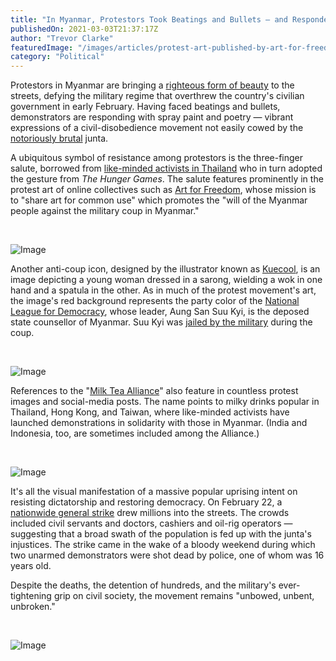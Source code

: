 ```yaml
---
title: "In Myanmar, Protestors Took Beatings and Bullets — and Responded with Paint and Poetry"
publishedOn: 2021-03-03T21:37:17Z
author: "Trevor Clarke"
featuredImage: "/images/articles/protest-art-published-by-art-for-freedom-600x600.jpg"
category: "Political"
---
```


Protestors in Myanmar are bringing a [righteous form of beauty](https://www.nytimes.com/2021/02/17/world/asia/myanmar-coup-protest-art.html) to the streets, defying the military regime that overthrew the country's civilian government in early February. Having faced beatings and bullets, demonstrators are responding with spray paint and poetry — vibrant expressions of a civil-disobedience movement not easily cowed by the [notoriously brutal](https://www.bbc.com/news/world-asia-56228357) junta.

A ubiquitous symbol of resistance among protestors is the three-finger salute, borrowed from [like-minded activists in Thailand](https://www.nytimes.com/2014/06/03/world/asia/thai-protesters-flash-hunger-games-salute-to-register-quiet-dissent.html) who in turn adopted the gesture from *The Hunger Games*. The salute features prominently in the protest art of online collectives such as [Art for Freedom](https://www.artforfreedommm.com/), whose mission is to "share art for common use" which promotes the "will of the Myanmar people against the military coup in Myanmar."

‍

![Image](/images/articles/protest-art-published-by-art-for-freedom-600x600.jpg)‍

Another anti-coup icon, designed by the illustrator known as [Kuecool](https://twitter.com/thekuecoolkid), is an image depicting a young woman dressed in a sarong, wielding a wok in one hand and a spatula in the other. As in much of the protest movement's art, the image's red background represents the party color of the [National League for Democracy](https://nld-official.org/en/), whose leader, Aung San Suu Kyi, is the deposed state counsellor of Myanmar. Suu Kyi was [jailed by the military](https://www.nytimes.com/2021/02/04/world/asia/myanmar-coup.html) during the coup.

‍

![Image](/images/articles/the-face-of-myanmar-resistance-as-imagined-by-kuecool-600x600.jpg)‍

References to the "[Milk Tea Alliance](https://www.reuters.com/article/us-myanmar-protests-asia-idUSKCN2AS0HP)" also feature in countless protest images and social-media posts. The name points to milky drinks popular in Thailand, Hong Kong, and Taiwan, where like-minded activists have launched demonstrations in solidarity with those in Myanmar. (India and Indonesia, too, are sometimes included among the Alliance.)

‍

![Image](/images/articles/protest-art-2-by-art-for-freedom-600x833.jpg)‍

It's all the visual manifestation of a massive popular uprising intent on resisting dictatorship and restoring democracy. On February 22, a [nationwide general strike](https://www.nytimes.com/2021/02/22/world/asia/myanmar-general-strike.html) drew millions into the streets. The crowds included civil servants and doctors, cashiers and oil-rig operators — suggesting that a broad swath of the population is fed up with the junta's injustices. The strike came in the wake of a bloody weekend during which two unarmed demonstrators were shot dead by police, one of whom was 16 years old. 

Despite the deaths, the detention of hundreds, and the military's ever-tightening grip on civil society, the movement remains "unbowed, unbent, unbroken."

‍

![Image](/images/articles/protest-art-3-by-art-for-freedom-600x833.jpg)
